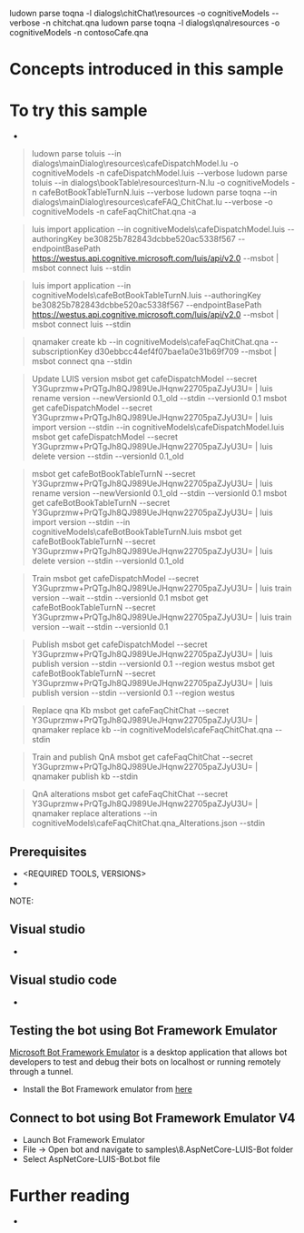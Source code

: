 ludown parse toqna -l dialogs\chitChat\resources -o cognitiveModels --verbose -n chitchat.qna
ludown parse toqna -l dialogs\qna\resources -o cognitiveModels -n contosoCafe.qna


<INSERT AT MOST ONE PARAGRAPH DESCRIPTION OF WHAT THIS SAMPLE DOES> 

# Concepts introduced in this sample
<DESCRIPTION OF THE CONCEPTS>


# To try this sample
-	<STEPS TO CLONE REPO AND GET SETUP>
> ludown parse toluis --in dialogs\mainDialog\resources\cafeDispatchModel.lu -o cognitiveModels -n cafeDispatchModel.luis --verbose
> ludown parse toluis --in dialogs\bookTable\resources\turn-N.lu -o cognitiveModels -n cafeBotBookTableTurnN.luis --verbose
> ludown parse toqna --in dialogs\mainDialog\resources\cafeFAQ_ChitChat.lu --verbose -o cognitiveModels -n cafeFaqChitChat.qna -a

> luis import application --in cognitiveModels\cafeDispatchModel.luis --authoringKey be30825b782843dcbbe520ac5338f567 --endpointBasePath https://westus.api.cognitive.microsoft.com/luis/api/v2.0 --msbot | msbot connect luis --stdin

> luis import application --in cognitiveModels\cafeBotBookTableTurnN.luis --authoringKey be30825b782843dcbbe520ac5338f567 --endpointBasePath https://westus.api.cognitive.microsoft.com/luis/api/v2.0 --msbot | msbot connect luis --stdin

> qnamaker create kb --in cognitiveModels\cafeFaqChitChat.qna --subscriptionKey d30ebbcc44ef4f07bae1a0e31b69f709 --msbot | msbot connect qna --stdin

> Update LUIS version
> msbot get cafeDispatchModel --secret Y3Guprzmw+PrQTgJh8QJ989UeJHqnw22705paZJyU3U= | luis rename version --newVersionId 0.1_old --stdin --versionId 0.1
> msbot get cafeDispatchModel --secret Y3Guprzmw+PrQTgJh8QJ989UeJHqnw22705paZJyU3U= | luis import version --stdin --in cognitiveModels\cafeDispatchModel.luis
> msbot get cafeDispatchModel --secret Y3Guprzmw+PrQTgJh8QJ989UeJHqnw22705paZJyU3U= | luis delete version --stdin --versionId 0.1_old


> msbot get cafeBotBookTableTurnN --secret Y3Guprzmw+PrQTgJh8QJ989UeJHqnw22705paZJyU3U= | luis rename version --newVersionId 0.1_old --stdin --versionId 0.1
> msbot get cafeBotBookTableTurnN --secret Y3Guprzmw+PrQTgJh8QJ989UeJHqnw22705paZJyU3U= | luis import version --stdin --in cognitiveModels\cafeBotBookTableTurnN.luis
> msbot get cafeBotBookTableTurnN --secret Y3Guprzmw+PrQTgJh8QJ989UeJHqnw22705paZJyU3U= | luis delete version --stdin --versionId 0.1_old

> Train
> msbot get cafeDispatchModel --secret Y3Guprzmw+PrQTgJh8QJ989UeJHqnw22705paZJyU3U= | luis train version --wait --stdin --versionId 0.1
> msbot get cafeBotBookTableTurnN --secret Y3Guprzmw+PrQTgJh8QJ989UeJHqnw22705paZJyU3U= | luis train version --wait --stdin --versionId 0.1

> Publish
> msbot get cafeDispatchModel --secret Y3Guprzmw+PrQTgJh8QJ989UeJHqnw22705paZJyU3U= | luis publish version --stdin --versionId 0.1 --region westus
> msbot get cafeBotBookTableTurnN --secret Y3Guprzmw+PrQTgJh8QJ989UeJHqnw22705paZJyU3U= | luis publish version --stdin --versionId 0.1 --region westus

> Replace qna Kb
> msbot get cafeFaqChitChat --secret Y3Guprzmw+PrQTgJh8QJ989UeJHqnw22705paZJyU3U= | qnamaker replace kb --in cognitiveModels\cafeFaqChitChat.qna --stdin

> Train and publish QnA
> msbot get cafeFaqChitChat --secret Y3Guprzmw+PrQTgJh8QJ989UeJHqnw22705paZJyU3U= | qnamaker publish kb --stdin

> QnA alterations
> msbot get cafeFaqChitChat --secret Y3Guprzmw+PrQTgJh8QJ989UeJHqnw22705paZJyU3U= | qnamaker replace alterations --in cognitiveModels\cafeFaqChitChat.qna_Alterations.json --stdin


## Prerequisites
-	<REQUIRED TOOLS, VERSIONS>
-	<STEPS TO GET SET UP WITH THE SAMPLE. E.g. RUN AN INCLUDED SCRIPT OR MANUALLY DO SOMETHING ETC>

NOTE: <ANY NOTES ABOUT THE PREREQUISITES OR ALTERNATE THINGS TO CONSIDER TO GET SET UP>

## Visual studio
-	<STEPS TO RUN THIS SAMPLE FROM VISUAL STUDIO>

## Visual studio code
-	<STEPS TO RUN THIS SAMPLE FROM VISUAL STUDIO CODE>

## Testing the bot using Bot Framework Emulator
[Microsoft Bot Framework Emulator](https://github.com/microsoft/botframework-emulator) is a desktop application that allows bot developers to test and debug their bots on localhost or running remotely through a tunnel.

- Install the Bot Framework emulator from [here](https://github.com/Microsoft/BotFramework-Emulator/releases)

## Connect to bot using Bot Framework Emulator **V4**
- Launch Bot Framework Emulator
- File -> Open bot and navigate to samples\8.AspNetCore-LUIS-Bot folder
- Select AspNetCore-LUIS-Bot.bot file

# Further reading
-	<LINKS TO ADDITIONAL READING>